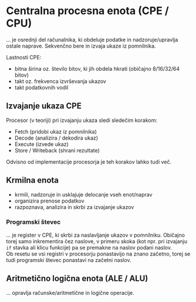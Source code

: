 # Centralna procesna enota (CPE / CPU)

... je osrednji del računalnika, ki obdeluje podatke in nadzoruje/upravlja ostale naprave. Sekvenčno bere in izvaja ukaze iz pomnilnika.

Lastnosti CPE:

- bitna širina oz. število bitov, ki jih obdela hkrati (običajno 8/16/32/64 bitov)
- takt oz. frekvenca izvrševanja ukazov
- takt podatkovnih vodil

## Izvajanje ukaza CPE

Procesor (v teoriji) pri izvajanju ukaza sledi sledečim korakom:

- Fetch (pridobi ukaz iz pomnilnika)
- Decode (analizira / dekodira ukaz)
- Execute (izvede ukaz)
- Store / Writeback (shrani rezultate)

Odvisno od implementacije procesorja je teh korakov lahko tudi več.

## Krmilna enota

- krmili, nadzoruje in usklajuje delocanje vseh enot/naprav
- organizira prenose podatkov
- razpoznava, analizira in skrbi za izvajanje ukazov

### Programski števec

... je register v CPE, ki skrbi za naslavljanje ukazov v pomnilniku. Običajno torej samo inkrementira čez naslove, v primeru skoka (kot npr. pri izvajanju `if` stavka ali klicu funkcije) pa se premakne na naslov podani naslov.  
Ob resetu se vsi registri v procesorju ponastavijo na znano začetno, torej se tudi programski števec ponastavi na začetni naslov.

## Aritmetično logična enota (ALE / ALU)

... opravlja računske/aritmetične in logične operacije.
